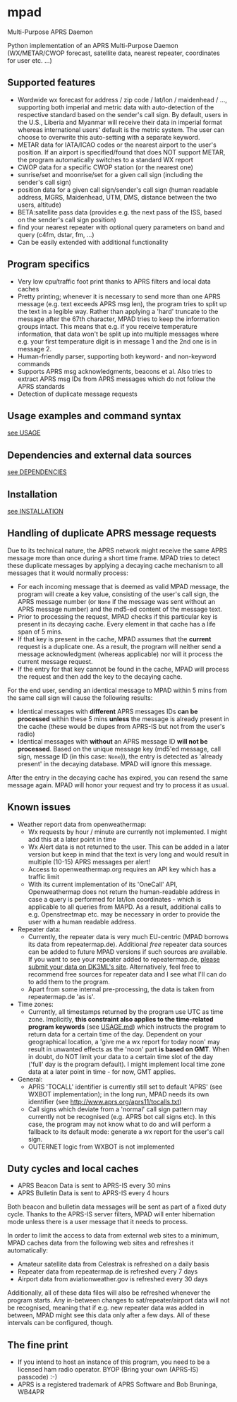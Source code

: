 # mpad

Multi-Purpose APRS Daemon

Python implementation of an APRS Multi-Purpose Daemon (WX/METAR/CWOP forecast, satellite data, nearest repeater, coordinates for user etc. ...)

## Supported features

- Wordwide wx forecast for address / zip code / lat/lon / maidenhead / ..., supporting both imperial and metric data with auto-detection of the respective standard based on the sender's call sign. By default, users in the U.S., Liberia and Myanmar will receive their data in imperial format whereas international users' default is the metric system. The user can choose to overwrite this auto-setting with a separate keyword.
- METAR data for IATA/ICAO codes or the nearest airport to the user's position. If an airport is specified/found that does NOT support METAR, the program automatically switches to a standard WX report
- CWOP data for a specific CWOP station (or the nearest one)
- sunrise/set and moonrise/set for a given call sign (including the sender's call sign)
- position data for a given call sign/sender's call sign (human readable address, MGRS, Maidenhead, UTM, DMS, distance between the two users, altitude)
- BETA:satellite pass data (provides e.g. the next pass of the ISS, based on the sender's call sign position)
- find your nearest repeater with optional query parameters on band and query (c4fm, dstar, fm, ...)
- Can be easily extended with additional functionality

## Program specifics

- Very low cpu/traffic foot print thanks to APRS filters and local data caches
- Pretty printing; whenever it is necessary to send more than one APRS message (e.g. text exceeds APRS msg len), the program tries to split up the text in a legible way. Rather than applying a 'hard' truncate to the message after the 67th character, MPAD tries to keep the information groups intact. This means that e.g. if you receive temperature information, that data won't be split up into multiple messages where e.g. your first temperature digit is in message 1 and the 2nd one is in message 2.
- Human-friendly parser, supporting both keyword- and non-keyword commands
- Supports APRS msg acknowledgments, beacons et al. Also tries to extract APRS msg IDs from APRS messages which do not follow the APRS standards
- Detection of duplicate message requests

## Usage examples and command syntax

[see USAGE](docs/USAGE.md)

## Dependencies and external data sources

[see DEPENDENCIES](DEPENDENCIES.md)

## Installation

[see INSTALLATION](INSTALLATION.md)

## Handling of duplicate APRS message requests

Due to its technical nature, the APRS network might receive the same APRS message more than once during a short time frame. MPAD tries to detect these duplicate messages by applying a decaying cache mechanism to all messages that it would normally process:

- For each incoming message that is deemed as valid MPAD message, the program will create a key value, consisting of the user's call sign, the APRS message number (or ```None``` if the  message was sent without an APRS message number) and the md5-ed content of the message text.
- Prior to processing the request, MPAD checks if this particular key is present in its decaying cache. Every element in that cache has a life span of 5 mins.
- If that key is present in the cache, MPAD assumes that the __current__ request is a duplicate one.  As a result, the program will neither send a message acknowledgment (whereas applicable) nor will it process the current message request.
- If the entry for that key cannot be found in the cache, MPAD will process the request and then add the key to the decaying cache.

For the end user, sending an identical message to MPAD within 5 mins from the same call sign will cause the following results:

- Identical messages with __different__ APRS messages IDs __can be processed__ within these 5 mins __unless__ the message is already present in the cache (these would be dupes from APRS-IS but not from the user's radio)
- Identical messages with __without__ an APRS message ID __will not be processed__. Based on the unique message key (md5'ed message, call sign, message ID (in this case: ```None```)), the entry is detected as 'already present' in the decaying database. MPAD will ignore this message.

After the entry in the decaying cache has expired, you can resend the same message again. MPAD will honor your request and try to process it as usual.

## Known issues

- Weather report data from openweathermap:
    - Wx requests by hour / minute are currently not implemented. I might add this at a later point in time
    - Wx Alert data is not returned to the user. This can be added in a later version but keep in mind that the text is very long and would result in multiple (10-15) APRS messages per alert!
    - Access to openweathermap.org requires an API key which has a traffic limit
    - With its current implementation of its 'OneCall' API, Openweathermap does not return the human-readable address in case a query is performed for lat/lon coordinates - which is applicable to all queries from MAPD. As a result, additional calls to e.g. Openstreetmap etc. may be necessary in order to provide the user with a human readable address.
- Repeater data:
    - Currently, the repeater data is very much EU-centric (MPAD borrows its data from repeatermap.de). Additional _free_ repeater data sources can be added to future MPAD versions if such sources are available. If you want to see your repeater added to repeatermap.de, [please submit your data on DK3ML's site](https://www.repeatermap.de/new_repeater.php?lang=en). Alternatively, feel free to recommend free sources for repeater data and I see what I'll can do to add them to the program.
    - Apart from some internal pre-processing, the data is taken from repeatermap.de 'as is'. 
- Time zones:
    - Currently, all timestamps returned by the program use UTC as time zone. Implicitly, __this constraint also applies to the time-related program keywords__ (see [USAGE.md](USAGE.md)) which instructs the program to return data for a certain time of the day. Dependent on your geographical location, a 'give me a wx report for today noon' may result in unwanted effects as the 'noon' part __is based on GMT__. When in doubt, do NOT limit your data to a certain time slot of the day ('full' day is the program default). I might implement local time zone data at a later point in time - for now, GMT applies.
- General:
    - APRS 'TOCALL' identifier is currently still set to default 'APRS' (see WXBOT implementation); in the long run, MPAD needs its own identifier (see http://www.aprs.org/aprs11/tocalls.txt)
    - Call signs which deviate from a 'normal' call sign pattern may currently not be recognised (e.g. APRS bot call signs etc). In this case, the program may not know what to do and will perform a fallback to its default mode: generate a wx report for the user's call sign.
    - OUTERNET logic from WXBOT is not implemented

## Duty cycles and local caches

- APRS Beacon Data is sent to APRS-IS every 30 mins
- APRS Bulletin Data is sent to APRS-IS every 4 hours

Both beacon and bulletin data messages will be sent as part of a fixed duty cycle. Thanks to the APRS-IS server filters, MPAD will enter hibernation mode unless there is a user message that it needs to process.

In order to limit the access to data from external web sites to a minimum, MPAD caches data from the following web sites and refreshes it automatically:

- Amateur satellite data from Celestrak is refreshed on a daily basis
- Repeater data from repeatermap.de is refreshed every 7 days
- Airport data from aviationweather.gov is refreshed every 30 days

Additionally, all of these data files will also be refreshed whenever the program starts. Any in-between changes to sat/repeater/airport data will not be recognised, meaning that if e.g. new repeater data was added in between, MPAD might see this data only after a few days. All of these intervals can be configured, though.
## The fine print

- If you intend to host an instance of this program, you need to be a licensed ham radio operator. BYOP (Bring your own (APRS-IS) passcode) :-)
- APRS is a registered trademark of APRS Software and Bob Bruninga, WB4APR
